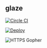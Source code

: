 ## glaze

[![Circle CI](https://circleci.com/gh/ryanlower/glaze.png?circle-token=20a52d09d241b53c718e4b93a48e9a8ea3e5c192)](https://circleci.com/gh/ryanlower/glaze)

[![Deploy](https://www.herokucdn.com/deploy/button.png)](https://heroku.com/deploy?template=https://github.com/ryanlower/glaze)

![HTTPS Gopher](https://glaze.herokuapp.com/?url=http://golang.org/doc/gopher/frontpage.png)
